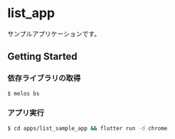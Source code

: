 # list_app
サンプルアプリケーションです。

## Getting Started

### 依存ライブラリの取得
```bash
$ melos bs
```

### アプリ実行
```bash
$ cd apps/list_sample_app && flutter run -d chrome
```
